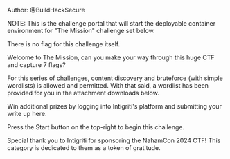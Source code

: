 Author: @BuildHackSecure

NOTE: This is the challenge portal that will start the deployable container environment for "The Mission" challenge set below.

There is no flag for this challenge itself.

Welcome to The Mission, can you make your way through this huge CTF and capture 7 flags?

For this series of challenges, content discovery and bruteforce (with simple wordlists) is allowed and permitted. With that said, a wordlist has been provided for you in the attachment downloads below.

Win additional prizes by logging into Intigriti's platform and submitting your write up here.

Press the Start button on the top-right to begin this challenge.

Special thank you to Intigriti for sponsoring the NahamCon 2024 CTF! This category is dedicated to them as a token of gratitude.
